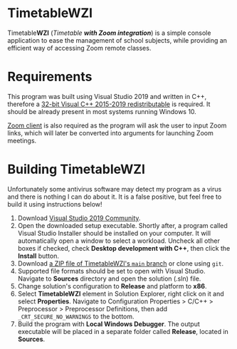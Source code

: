# TimetableWZI
Timetable**WZI** (*Timetable **with Zoom integration***) is a simple console application to ease the management of school subjects, while providing an efficient way of accessing Zoom remote classes.

# Requirements
This program was built using Visual Studio 2019 and written in C++, therefore a [32-bit Visual C++ 2015-2019 redistributable](https://aka.ms/vs/16/release/vc_redist.x86.exe) is required. It should be already present in most systems running Windows 10.

[Zoom client](https://zoom.us/download) is also required as the program will ask the user to input Zoom links, which will later be converted into arguments for launching Zoom meetings.

# Building TimetableWZI
Unfortunately some antivirus software may detect my program as a virus and there is nothing I can do about it. It is a false positive, but feel free to build it using instructions below!

1. Download [Visual Studio 2019 Community](https://visualstudio.microsoft.com/vs/).
2. Open the downloaded setup executable. Shortly after, a program called Visual Studio Installer should be installed on your computer. It will automatically open a window to select a workload. Uncheck all other boxes if checked, check **Desktop development with C++**, then click the **Install** button.
3. Download [a ZIP file of TimetableWZI's `main` branch](https://github.com/Tomurisk/TimetableWZI/archive/refs/heads/main.zip) or clone using `git`.
4. Supported file formats should be set to open with Visual Studio. Navigate to **Sources** directory and open the solution (.sln) file.
5. Change solution's configuration to **Release** and platform to **x86**.
6. Select **TimetableWZI** element in Solution Explorer, right click on it and select **Properties**. Navigate to Configuration Properties > C/C++ > Preprocessor > Preprocessor Definitions, then add `_CRT_SECURE_NO_WARNINGS` to the bottom.
7. Build the program with **Local Windows Debugger**. The output executable will be placed in a separate folder called **Release**, located in **Sources**.

